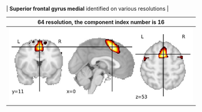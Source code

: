 


| **Superior frontal gyrus medial** identified on various resolutions |

| 64 resolution, the component index number is 16|  
|:---:|  
| ![Component 64](../64/final/16.jpg "From component 64: Superior frontal gyrus medial") |